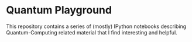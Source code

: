 # Quantum Playground

This repository contains a series of (mostly) IPython notebooks describing Quantum-Computing related material that I find interesting and helpful.
